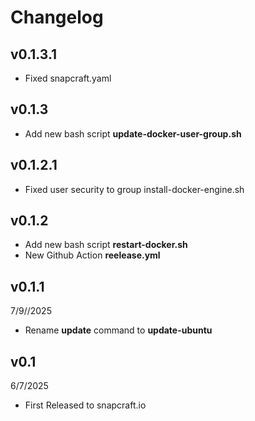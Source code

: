 # Changelog

## v0.1.3.1

* Fixed snapcraft.yaml 

## v0.1.3

* Add new bash script **update-docker-user-group.sh**

## v0.1.2.1

* Fixed user security to group install-docker-engine.sh 

## v0.1.2

* Add new bash script **restart-docker.sh**
* New Github Action **reelease.yml**  

## v0.1.1

7/9//2025 

* Rename **update** command to **update-ubuntu**

## v0.1

6/7/2025

* First Released to snapcraft.io 